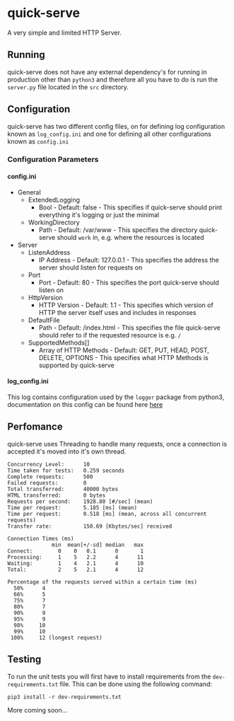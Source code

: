 # quick-serve
A very simple and limited HTTP Server.

## Running
quick-serve does not have any external dependency's for running in production other than `python3` and therefore all you have to do is run the `server.py` file located in the `src` directory.

## Configuration
quick-serve has two different config files, on for defining log configuration known as `log_config.ini` and one for defining all other configurations known as `config.ini`

### Configuration Parameters
#### config.ini
* General
    * ExtendedLogging
        * Bool - Default: false - This specifies if quick-serve should print everything it's logging or just the minimal
    * WorkingDirectory
        * Path - Default: /var/www - This specifies the directory quick-serve should `work` in, e.g. where the resources is located
* Server
    * ListenAddress
        * IP Address - Default: 127.0.0.1 - This specifies the address the server should listen for requests on
    * Port
        * Port - Default: 80 - This specifies the port quick-serve should listen on
    * HttpVersion
        * HTTP Version - Default: 1.1 - This specifies which version of HTTP the server itself uses and includes in responses
    * DefaultFile
        * Path - Default: /index.html - This specifies the file quick-serve should refer to if the requested resource is e.g. `/`
    * SupportedMethods[]
        * Array of HTTP Methods - Default: GET, PUT, HEAD, POST, DELETE, OPTIONS - This specifies what HTTP Methods is supported by quick-serve
#### log_config.ini
This log contains configuration used by the `logger` package from python3, documentation on this config can be found here [here](https://docs.python.org/3/howto/logging.html#configuring-logging)

## Perfomance
quick-serve uses Threading to handle many requests, once a connection is accepted it's moved into it's own thread.

````
Concurrency Level:      10
Time taken for tests:   0.259 seconds
Complete requests:      500
Failed requests:        0
Total transferred:      40000 bytes
HTML transferred:       0 bytes
Requests per second:    1928.80 [#/sec] (mean)
Time per request:       5.185 [ms] (mean)
Time per request:       0.518 [ms] (mean, across all concurrent requests)
Transfer rate:          150.69 [Kbytes/sec] received

Connection Times (ms)
              min  mean[+/-sd] median   max
Connect:        0    0   0.1      0       1
Processing:     1    5   2.2      4      11
Waiting:        1    4   2.1      4      10
Total:          2    5   2.1      4      12

Percentage of the requests served within a certain time (ms)
  50%      4
  66%      5
  75%      7
  80%      7
  90%      9
  95%      9
  98%     10
  99%     10
 100%     12 (longest request)
````

## Testing
To run the unit tests you will first have to install requirements from the `dev-requirements.txt` file. This can be done using the following command:
````commandline
pip3 install -r dev-requirements.txt
````

More coming soon...